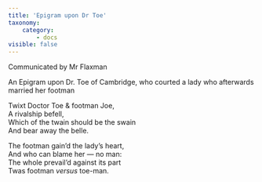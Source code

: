 ```yaml
---
title: 'Epigram upon Dr Toe'
taxonomy:
    category:
        - docs
visible: false
---
```


<div class="author">Communicated by Mr Flaxman</div>

<span class="title">An Epigram upon Dr. Toe of Cambridge, who courted a lady who afterwards married her footman</span>

Twixt Doctor Toe & footman Joe,  
A rivalship befell,  
Which of the twain should be the swain  
And bear away the belle.

The footman gain’d the lady’s heart,  
And who can blame her — no man:  
The whole prevail’d against its part  
Twas footman *versus* toe-man.
